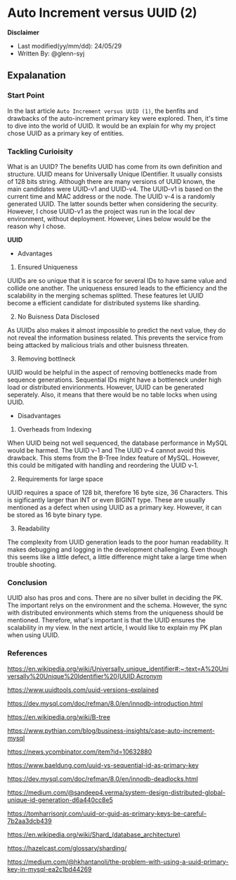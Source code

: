 # Auto Increment versus UUID (2)

**Disclaimer**

- Last modified(yy/mm/dd): 24/05/29
- Written By: @glenn-syj


## Expalanation

### Start Point

In the last article `Auto Increment versus UUID (1)`, the benfits and drawbacks of the auto-increment primary key were explored. Then, it's time to dive into the world of UUID. It would be an explain for why my project chose UUID as a primary key of entities.

### Tackling Curioisity

What is an UUID? The benefits UUID has come from its own definition and structure. UUID means for Universally Unique IDentifier. It usually consists of 128 bits string. Although there are many versions of UUID known, the main candidates were UUID-v1 and UUID-v4. The UUID-v1 is based on the current time and MAC address or the node. The UUID v-4 is a randomly generated UUID. The latter sounds better when considering the security. However, I chose UUID-v1 as the project was run in the local dev environment, without deployment. However,  Lines below would be the reason why I chose.

**UUID**

- Advantages

1. Ensured Uniqueness

  UUIDs are so unique that it is scarce for several IDs to have same value and collide one another. The uniqueness ensured leads to the efficiency and the scalability in the merging schemas splitted. These features let UUID become a efficient candidate for distributed systems like sharding.

2. No Buisness Data Disclosed

  As UUIDs also makes it almost impossible to predict the next value, they do not reveal the information business related. This prevents the service from being attacked by malicious trials and other buisness threaten.

3. Removing bottlneck

  UUID would be helpful in the aspect of removing bottlenecks made from sequence generations. Sequential IDs might have a bottleneck under high load or distributed envirionments. However, UUID can be generated seperately. Also, it means that there would be no table locks when using UUID.

- Disadvantages

1. Overheads from Indexing

  When UUID being not well sequenced, the database performance in MySQL would be harmed. The UUID v-1 and The UUID v-4 cannot avoid this drawback. This stems from the B-Tree Index feature of MySQL. However, this could be mitigated with handling and reordering the UUID v-1.

2. Requirements for large space

  UUID requires a space of 128 bit, therefore 16 byte size, 36 Characters. This is sigificantly larger than INT or even BIGINT type. These are usually mentioned as a defect when using UUID as a primary key. However, it can be stored as 16 byte binary type.

3. Readability

  The complexity from UUID generation leads to the poor human readability. It makes debugging and logging in the development challenging. Even though this seems like a little defect, a little difference might take a large time when trouble shooting. 

### Conclusion

UUID also has pros and cons. There are no silver bullet in deciding the PK. The important relys on the environment and the schema. However, the sync with distributed environments which stems from the uniqueness should be mentioned. Therefore, what's important is that the UUID ensures the scalability in my view. In the next article, I would like to explain my PK plan when using UUID.

### References

https://en.wikipedia.org/wiki/Universally_unique_identifier#:~:text=A%20Universally%20Unique%20Identifier%20(UUID,Acronym

https://www.uuidtools.com/uuid-versions-explained

https://dev.mysql.com/doc/refman/8.0/en/innodb-introduction.html

https://en.wikipedia.org/wiki/B-tree

https://www.pythian.com/blog/business-insights/case-auto-increment-mysql

https://news.ycombinator.com/item?id=10632880

https://www.baeldung.com/uuid-vs-sequential-id-as-primary-key

https://dev.mysql.com/doc/refman/8.0/en/innodb-deadlocks.html

https://medium.com/@sandeep4.verma/system-design-distributed-global-unique-id-generation-d6a440cc8e5

https://tomharrisonjr.com/uuid-or-guid-as-primary-keys-be-careful-7b2aa3dcb439

https://en.wikipedia.org/wiki/Shard_(database_architecture)

https://hazelcast.com/glossary/sharding/

https://medium.com/@hkhantanoli/the-problem-with-using-a-uuid-primary-key-in-mysql-ea2c1bd44269
